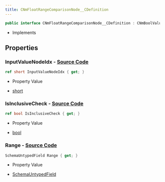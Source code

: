 ```yaml
---
title: CNmFloatRangeComparisonNode__CDefinition
---
```


```csharp
public interface CNmFloatRangeComparisonNode__CDefinition : CNmBoolValueNode__CDefinition, CNmValueNode__CDefinition, CNmGraphNode__CDefinition, ISchemaClass<CNmGraphNode__CDefinition>, ISchemaClass<CNmValueNode__CDefinition>, ISchemaClass<CNmBoolValueNode__CDefinition>, ISchemaClass<CNmFloatRangeComparisonNode__CDefinition>, ISchemaField, ISchemaClass, INativeHandle
```

- Implements

## Properties

### **InputValueNodeIdx** - [Source Code](https://github.com/swiftly-solution/swiftlys2/blob/main/managed/src/SwiftlyS2.Generated/Schemas/Interfaces/CNmFloatRangeComparisonNode__CDefinition.cs#L19)

```csharp
ref short InputValueNodeIdx { get; }
```

- Property Value

- [short](https://learn.microsoft.com/dotnet/api/system.int16)

### **IsInclusiveCheck** - [Source Code](https://github.com/swiftly-solution/swiftlys2/blob/main/managed/src/SwiftlyS2.Generated/Schemas/Interfaces/CNmFloatRangeComparisonNode__CDefinition.cs#L21)

```csharp
ref bool IsInclusiveCheck { get; }
```

- Property Value

- [bool](https://learn.microsoft.com/dotnet/api/system.boolean)

### **Range** - [Source Code](https://github.com/swiftly-solution/swiftlys2/blob/main/managed/src/SwiftlyS2.Generated/Schemas/Interfaces/CNmFloatRangeComparisonNode__CDefinition.cs#L17)

```csharp
SchemaUntypedField Range { get; }
```

- Property Value

- [SchemaUntypedField](/docs/api/shared/schemas/schemauntypedfield)

